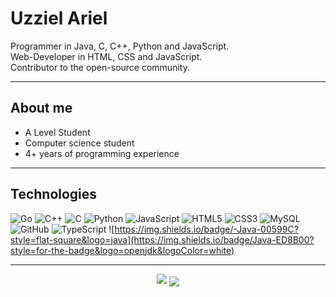 # Uzziel Ariel

Programmer in Java, C, C++, Python and JavaScript. <br/>
Web-Developer in HTML, CSS and JavaScript. <br/>
Contributor to the open-source community. <br/>
<hr/>

## About me

<ul>
  <li>A Level Student</li>
  <li>Computer science student</li>
  <li>4+ years of programming experience</li>
</ul>

<hr/>

## Technologies

![Go](https://img.shields.io/badge/-Go-%23E44D27?style=flat-square&logo=go&logoColor=ffffff)
![C++](https://img.shields.io/badge/-C++-00599C?style=flat-square&logo=c)
![C](https://img.shields.io/badge/-C-00599C?style=flat-square&logo=c)
![Python](https://img.shields.io/badge/-Python-black?style=flat-square&logo=Python)
![JavaScript](https://img.shields.io/badge/-JavaScript-black?style=flat-square&logo=javascript)
![HTML5](https://img.shields.io/badge/-HTML5-E34F26?style=flat-square&logo=html5&logoColor=white)
![CSS3](https://img.shields.io/badge/-CSS3-1572B6?style=flat-square&logo=css3)
![MySQL](https://img.shields.io/badge/-MySQL-black?style=flat-square&logo=mysql)
![GitHub](https://img.shields.io/badge/-GitHub-181717?style=flat-square&logo=github)
![TypeScript](https://shields.io/badge/TypeScript-3178C6?logo=TypeScript&logoColor=FFF&style=flat-square)
![https://img.shields.io/badge/-Java-00599C?style=flat-square&logo=java](https://img.shields.io/badge/Java-ED8B00?style=for-the-badge&logo=openjdk&logoColor=white)

<hr/>
<p align="center">
<img src="https://github-readme-stats.vercel.app/api?username=UzzielAriel&theme=radical"/>
  <img align="center" src="https://github-readme-stats.vercel.app/api/top-langs/?username=UzzielAriel&theme=radical"/>
